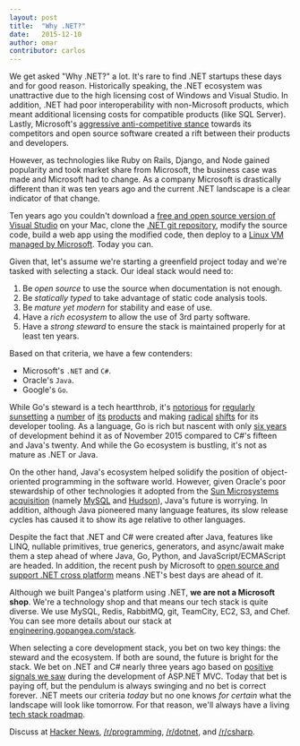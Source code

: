 ```yaml
---
layout: post
title:  "Why .NET?"
date:   2015-12-10
author: omar
contributor: carlos
---
```

We get asked "Why .NET?" a lot. It's rare to find .NET startups these days and for good reason. Historically speaking, the .NET ecosystem was unattractive due to the high licensing cost of Windows and Visual Studio. In addition, .NET had poor interoperability with non-Microsoft products, which meant additional licensing costs for compatible products (like SQL Server). Lastly, Microsoft's [aggressive anti-competitive stance](https://en.wikipedia.org/wiki/Embrace,_extend_and_extinguish) towards its competitors and open source software created a rift between their products and developers.

However, as technologies like Ruby on Rails, Django, and Node gained popularity and took market share from Microsoft, the business case was made and Microsoft had to change. As a company Microsoft is drastically different than it was ten years ago and the current .NET landscape is a clear indicator of that change.

Ten years ago you couldn't download a [free and open source version of Visual Studio](https://code.visualstudio.com/) on your Mac, clone the [.NET git repository](https://github.com/dotnet/corefx), modify the source code, build a web app using the modified code, then deploy to a [Linux VM managed by Microsoft](https://azure.microsoft.com/en-us/documentation/articles/virtual-machines-linux-tutorial/). Today you can.

Given that, let's assume we're starting a greenfield project today and we're tasked with selecting a stack. Our ideal stack would need to:

1. Be *open source* to use the source when documentation is not enough.
2. Be *statically typed* to take advantage of static code analysis tools. 
3. Be *mature yet modern* for stability and ease of use.
5. Have a *rich ecosystem* to allow the use of 3rd party software.
6. Have a *strong steward* to ensure the stack is maintained properly for at least ten years.

Based on that criteria, we have a few contenders:

- Microsoft's `.NET` and `C#`.
- Oracle's `Java`.
- Google's `Go`.

While Go's steward is a tech heartthrob, it's [notorious](https://googleblog.blogspot.com/2011/09/fall-spring-clean.html) for [regularly](http://google-opensource.blogspot.com/2015/03/farewell-to-google-code.html) [sunsetting](https://googleblog.blogspot.com/2012/09/more-spring-cleaning.html) a [number](https://googleblog.blogspot.com/2012/12/winter-cleaning.html) of [its](https://googleblog.blogspot.com/2012/04/spring-cleaning-in-spring.html) [products](https://googleblog.blogspot.com/2013/03/a-second-spring-of-cleaning.html) and making [radical](http://angularjs.blogspot.com.es/2014/10/ng-europe-angular-13-and-beyond.html) [shifts](http://news.dartlang.org/2015/03/dart-for-entire-web.html) for its developer tooling. As a language, Go is rich but nascent with only [six years](https://blog.golang.org/6years) of development behind it as of November 2015 compared to C#'s fifteen and Java's twenty. And while the Go ecosystem is bustling, it's not as mature as .NET or Java.

On the other hand, Java's ecosystem helped solidify the position of object-oriented programming in the software world. However, given Oracle's poor stewardship of other technologies it adopted from the [Sun Microsystems acquisition](https://en.wikipedia.org/wiki/Sun_acquisition_by_Oracle) (namely [MySQL](https://en.wikipedia.org/wiki/Sun_acquisition_by_Oracle#MySQL_petition_and_forks) and [Hudson](https://en.wikipedia.org/wiki/Sun_acquisition_by_Oracle#Hudson.2FJenkins_fork)), Java's future is worrying. In addition, although Java pioneered many language features, its slow release cycles has caused it to show its age relative to other languages.

Despite the fact that .NET and C# were created after Java, features like LINQ, nullable primitives, true generics, generators, and async/await make them a step ahead of where Java, Go, Python, and JavaScript/ECMAScript are headed. In addition, the recent push by Microsoft to [open source and support .NET cross platform](http://dotnet.github.io/) means .NET's best days are ahead of it.

Although we built Pangea's platform using .NET, **we are not a Microsoft shop**. We're a technology shop and that means our tech stack is quite diverse. We use MySQL, Redis, RabbitMQ, git, TeamCity, EC2, S3, and Chef. You can see more details about our stack at [engineering.gopangea.com/stack](/stack).

When selecting a core development stack, you bet on two key things: the steward and the ecosystem. If both are sound, the future is bright for the stack. We bet on .NET and C# nearly three years ago based on [positive signals we saw](http://weblogs.asp.net/scottgu/asp-net-mvc-web-api-razor-and-open-source) during the development of ASP.NET MVC. Today that bet is paying off, but the pendulum is always swinging and no bet is correct forever. .NET meets our criteria _today_ but no one knows _for certain_ what the landscape will look like tomorrow. For that reason, we'll always have a living [tech stack roadmap](/stack#roadmap).

Discuss at [Hacker News](https://news.ycombinator.com/item?id=10719534), [/r/programming](https://www.reddit.com/r/programming/comments/3w8ujm/why_net/), [/r/dotnet](https://www.reddit.com/r/dotnet/comments/3w8wrc/why_net/), and [/r/csharp](https://www.reddit.com/r/csharp/comments/3wammg/why_net/).
